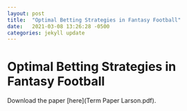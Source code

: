 ```yaml
---
layout: post
title:  "Optimal Betting Strategies in Fantasy Football"
date:   2021-03-08 13:26:28 -0500
categories: jekyll update
---
```


# Optimal Betting Strategies in Fantasy Football

Download the paper [here](Term Paper Larson.pdf).
